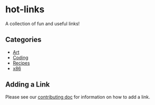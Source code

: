 # hot-links
A collection of fun and useful links!

## Categories
- [Art](pages/art.md)
- [Coding](pages/coding.md)
- [Recipes](pages/recipes.md)
- [x86](pages/x86.md)

## Adding a Link
Please see our [contributing doc](CONTRIBUTING.md) for information on how to add a link.

